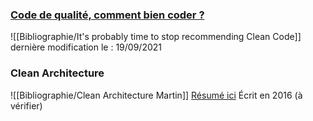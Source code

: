 
### [Code de qualité, comment bien coder ?](https://alexsoyes.com/code-de-qualite)

![[Bibliographie/It's probably time to stop recommending Clean Code]]
dernière modification le : 19/09/2021

### Clean Architecture
![[Bibliographie/Clean Architecture Martin]]
[Résumé ici](https://gist.github.com/wojteklu/73c6914cc446146b8b533c0988cf8d29) 
Écrit en 2016 (à vérifier)
